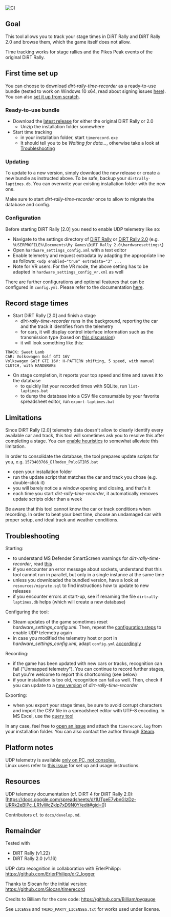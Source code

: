 ![CI](https://github.com/soong-construction/dirt-rally-time-recorder/workflows/CI/badge.svg)

## Goal
This tool allows you to track your stage times in DiRT Rally and DiRT Rally 2.0 and browse them, which the game itself does not allow.  

Time tracking works for stage rallies and the Pikes Peak events of the original DiRT Rally.  

## First time set up

You can choose to download *dirt-rally-time-recorder* as a ready-to-use bundle (tested to work on Windows 10 x64, read about signing issues [here](docs/unknown-publisher-warning.md)). You can also [set it up from scratch](docs/setup-from-scratch.md). 

### Ready-to-use bundle
- Download the [latest release](https://github.com/soong-construction/dirt-rally-time-recorder/releases/latest) for either the original DiRT Rally or 2.0
  - Unzip the installation folder somewhere
- Start time tracking  
  - in your installation folder, start `timerecord.exe` 
  - It should tell you to be *Waiting for data...*, otherwise take a look at [Troubleshooting](#troubleshooting)  

### Updating
To update to a new version, simply download the new release or create a new bundle as instructed above. To be safe, backup your `dirtrally-laptimes.db`. You can overwrite your existing installation folder with the new one.

Make sure to start *dirt-rally-time-recorder* once to allow to migrate the database and config. 

### Configuration
Before starting DiRT Rally [2.0] you need to enable UDP telemetry like so:
- Navigate to the settings directory of [DiRT Rally](https://www.pcgamingwiki.com/wiki/DiRT_Rally#Configuration_file.28s.29_location) or [DiRT Rally 2.0](https://www.pcgamingwiki.com/wiki/DiRT_Rally_2.0#Configuration_file.28s.29_location) (e.g. `%USERPROFILE%\Documents\My Games\DiRT Rally 2.0\hardwaresettings\`)
- Open `hardware_settings_config.xml` with a text editor
- Enable telemetry and request extradata by adapting the appropriate line as follows: `<udp enabled="true" extradata="3" ...`  
- Note for VR users: For the VR mode, the above setting has to be adapted in  `hardware_settings_config_vr.xml` as well

There are further configurations and optional features that can be configured in `config.yml`. Please refer to the documentation [here](docs/configuration.md).
  
## Record stage times
- Start DiRT Rally [2.0] and finish a stage  
  - *dirt-rally-time-recorder* runs in the background, reporting the car and the track it identifies from the telemetry  
  - for cars, it will display control interface information such as the transmission type (based on [this discussion](http://forums.codemasters.com/discussion/7071/dirt-rally-handbrake-and-transmission-information)) 
  - it will look something like this:
```
TRACK: Sweet Lamb
CAR: Volkswagen Golf GTI 16V
Volkswagen Golf GTI 16V: H-PATTERN shifting, 5 speed, with manual CLUTCH, with HANDBRAKE
```
- On stage completion, it reports your top speed and time and saves it to the database 
  - to quickly list your recorded times with SQLite, run `list-laptimes.bat`  
  - to dump the database into a CSV file consumable by your favorite spreadsheet editor, run `export-laptimes.bat`  

## Limitations
Since DiRT Rally [2.0] telemetry data doesn't allow to clearly identify every available car and track, this tool will sometimes ask you to resolve this after completing a stage. You can [enable heuristics](docs/configuration.md#heuristics) to somewhat alleviate this limitation.  

In order to consolidate the database, the tool prepares update scripts for you, e.g. `1573403766_ElRodeo_PoloGTIR5.bat`
- open your installation folder  
- run the update script that matches the car and track you chose (e.g. double-click it)  
- you will barely notice a window opening and closing, and that's it
- each time you start *dirt-rally-time-recorder*, it automatically removes update scripts older than a week 

Be aware that this tool cannot know the car or track conditions when recording. In order to beat your best time, choose an undamaged car with proper setup, and ideal track and weather conditions.

## Troubleshooting
Starting:
- to understand MS Defender SmartScreen warnings for *dirt-rally-time-recorder*, read [this](docs/unknown-publisher-warning.md)
- if you encounter an error message about sockets, understand that this tool cannot run in parallel, but only in a single instance at the same time
- unless you downloaded the bundled version, have a look at `resources/migrate.sql` to find instructions how to update to new releases
- if you encounter errors at start-up, see if renaming the file `dirtrally-laptimes.db` helps (which will create a new database) 

Configuring the tool: 
- Steam updates of the game sometimes reset *hardware_settings_config.xml*. Then, repeat the [configuration steps](#configuration) to enable UDP telemetry again
- in case you modified the telemetry host or port in *hardware_settings_config.xml*, adapt `config.yml` [accordingly](docs/configuration.md#telemetry)

Recording:
- if the game has been updated with new cars or tracks, recognition can fail ("Unmapped  telemetry"). You can continue to record further stages, but you're welcome to report this shortcoming (see below)
- if your installation is too old, recognition can fail as well. Then, check if you can update to a [new version](https://github.com/soong-construction/dirt-rally-time-recorder/releases/) of *dirt-rally-time-recorder*

Exporting:
- when you export your stage times, be sure to avoid corrupt characters and import the CSV file in a spreadsheet editor with UTF-8 encoding. In MS Excel, use the [query tool](https://support.office.com/en-us/article/import-data-from-external-data-sources-power-query-be4330b3-5356-486c-a168-b68e9e616f5a)   

In any case, feel free to [open an issue](https://github.com/soong-construction/dirt-rally-time-recorder/issues/new) and attach the `timerecord.log` from your installation folder. You can also contact the author through [Steam](https://steamcommunity.com/id/soong-construction).

## Platform notes
UDP telemetry is available [only on PC, not consoles.](https://forums.codemasters.com/topic/34154-analyze-and-enjoy-all-your-dirt-rally-stage-times-recorded-by-this-simple-tool/?do=findComment&comment=521010)  
Linux users refer to [this issue](https://github.com/soong-construction/dirt-rally-time-recorder/issues/36#issuecomment-674543057) for set up and usage instructions.  

## Resources
UDP telemetry documentation (cf. DiRT 4 for DiRT Rally 2.0):  
[https://docs.google.com/spreadsheets/d/1UTgeE7vbnGIzDz-URRk2eBIPc_LR1vWcZklp7xD9N0Y/edit#gid=0]

Contributors cf. to `docs/develop.md`.

## Remainder
Tested with
- DiRT Rally (v1.22)
- DiRT Rally 2.0 (v1.16)

UDP data recognition in collaboration with ErlerPhilipp: https://github.com/ErlerPhilipp/dr2_logger 

Thanks to Slocan for the initial version: https://github.com/Slocan/timerecord

Credits to Billiam for the core code: https://github.com/Billiam/pygauge

See `LICENSE` and `THIRD_PARTY_LICENSES.txt` for works used under license.
